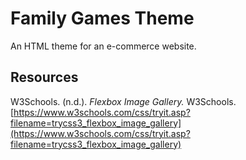 # Family Games Theme

An HTML theme for an e-commerce website.

## Resources

W3Schools. (n.d.). _Flexbox Image Gallery._ W3Schools. [https://www.w3schools.com/css/tryit.asp?filename=trycss3_flexbox_image_gallery](https://www.w3schools.com/css/tryit.asp?filename=trycss3_flexbox_image_gallery)
